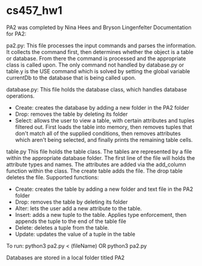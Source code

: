 # cs457_hw1
PA2 was completed by Nina Hees and Bryson Lingenfelter
Documentation for PA2:

pa2.py:
This file processes the input commands and parses the information. It collects the command first, then determines whether the object is a table or database. From there the command is processed and the appropriate class is called upon. The only command not handled by database.py or table.y is the USE command which is solved by setting the global variable currentDb to the database that is being called upon.

database.py:
This file holds the database class, which handles database operations.
- Create: creates the database by adding a new folder in the PA2 folder
- Drop: removes the table by deleting its folder
- Select: allows the user to view a table, with certain attributes and tuples filtered out. First loads the table into memory, then removes tuples that don't match all of the supplied conditions, then removes attributes which aren't being selected, and finally prints the remaining table cells.

table.py
This file holds the table class. The tables are represented by a file within the appropriate database folder. The first line of the file will holds the attribute types and names. The attributes are added via the add_column function within the class. The create table adds the file. The drop table deletes the file.
Supported functions:
- Create: creates the table by adding a new folder and text file in the PA2 folder
- Drop: removes the table by deleting its folder
- Alter: lets the user add a new attribute to the table.
- Insert: adds a new tuple to the table. Applies type enforcement, then appends the tuple to the end of the table file
- Delete: deletes a tuple from the table.
- Update: updates the value of a tuple in the table

To run: python3 pa2.py < (fileName) OR
        python3 pa2.py

Databases are stored in a local folder titled PA2
